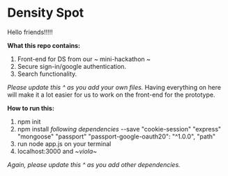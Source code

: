 # Density Spot 
Hello friends!!!!!

**What this repo contains:**
1) Front-end for DS from our ~ mini-hackathon ~
2) Secure sign-in/google authentication.
3) Search functionality. 

*Please update this ^ as you add your own files.* Having everything on here will make it a lot easier 
for us to work on the front-end for the prototype. 

**How to run this:**
1) npm init
2) npm install *following dependencies* --save 
    "cookie-session"
    "express"
    "mongoose"
    "passport"
    "passport-google-oauth20": "^1.0.0",
    "path"
3) run node app.js on your terminal 
4) localhost:3000 and ~*viola*~

*Again, please update this ^ as you add other dependencies.* 

   


